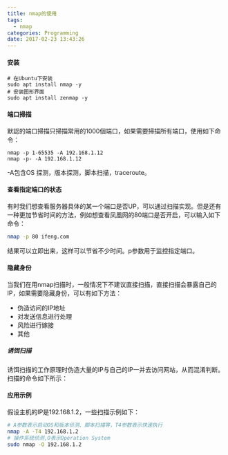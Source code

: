 ```yaml
---
title: nmap的使用
tags:
  - nmap
categories: Programming
date: 2017-02-23 13:43:26
---
```


#### 安装

```shell
# 在Ubuntu下安装
sudo apt install nmap -y
# 安装图形界面
sudo apt install zenmap -y
```

#### 端口掃描

默認的端口掃描只掃描常用的1000個端口，如果需要掃描所有端口，使用如下命令：

```shell
nmap -p 1-65535 -A 192.168.1.12
nmap -p- -A 192.168.1.12
```

-A包含OS 探测，版本探测，脚本扫描，traceroute。

#### 查看指定端口的状态

有时我们想查看服务器具体的某一个端口是否UP，可以通过扫描实现。但是还有一种更加节省时间的方法，例如想查看凤凰网的80端口是否开启，可以输入如下命令：

<!-- more -->

```Bash
nmap -p 80 ifeng.com
```

结果可以立即出来，这样可以节省不少时间。p参数用于监控指定端口。

#### 隐藏身份

当我们在用nmap扫描时，一般情况下不建议直接扫描，直接扫描会暴露自己的IP，如果需要隐藏身份，可以有如下方法：

* 伪造访问的IP地址
* 对发送信息进行处理
* 风险进行嫁接
* 其他

##### 诱饵扫描

诱饵扫描的工作原理时伪造大量的IP与自己的IP一并去访问网站，从而混淆判断。扫描的命令如下所示：

#### 应用示例

假设主机的IP是192.168.1.2，一些扫描示例如下：

```Bash
# A参数表示启动OS和版本侦测、脚本扫描等，T4参数表示快速执行
nmap -A -T4 192.168.1.2
# 操作系统侦测,O表示Operation System
sudo nmap -O 192.168.1.2
```
